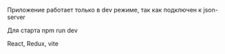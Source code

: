 Приложение работает только в dev режиме, так как подключен к json-server

Для старта npm run dev

React, Redux, vite